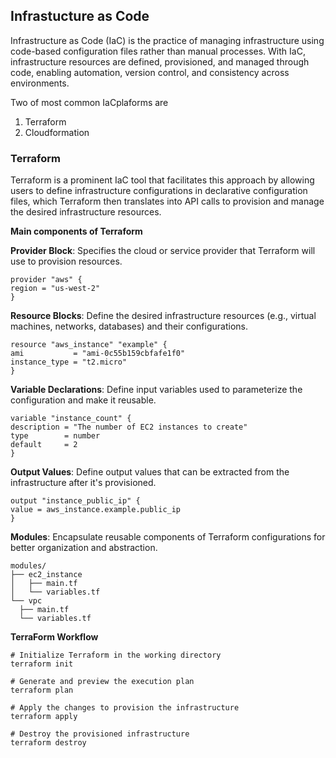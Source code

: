 ## Infrastucture as Code

Infrastructure as Code (IaC) is the practice of managing infrastructure using code-based configuration files rather than manual processes. With IaC, infrastructure resources are defined, provisioned, and managed through code, enabling automation, version control, and consistency across environments.

Two of most common IaCplaforms are 


1. Terraform
2. Cloudformation

### Terraform

Terraform is a prominent IaC tool that facilitates this approach by allowing users to define infrastructure configurations in declarative configuration files, which Terraform then translates into API calls to provision and manage the desired infrastructure resources.

**Main components of Terraform**

**Provider Block**:
 Specifies the cloud or service provider that Terraform will use to provision resources.

  ```
provider "aws" {
  region = "us-west-2"
}

 ```

**Resource Blocks**:
 Define the desired infrastructure resources (e.g., virtual machines, networks, databases) and their configurations.

  ```
 resource "aws_instance" "example" {
  ami           = "ami-0c55b159cbfafe1f0"
  instance_type = "t2.micro"
}
  ```

**Variable Declarations**:
 Define input variables used to parameterize the configuration and make it reusable.

  ```
 variable "instance_count" {
  description = "The number of EC2 instances to create"
  type        = number
  default     = 2
}

  ```


**Output Values**: Define output values that can be extracted from the infrastructure after it's provisioned.

  ```
output "instance_public_ip" {
  value = aws_instance.example.public_ip
}
  ```

**Modules**: Encapsulate reusable components of Terraform configurations for better organization and abstraction.
  
  ```
modules/
├── ec2_instance
│   ├── main.tf
│   └── variables.tf
└── vpc
    ├── main.tf
    └── variables.tf
  ```

**TerraForm Workflow**

 ```
# Initialize Terraform in the working directory
terraform init

# Generate and preview the execution plan
terraform plan

# Apply the changes to provision the infrastructure
terraform apply

# Destroy the provisioned infrastructure
terraform destroy
 ```